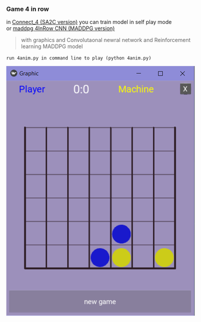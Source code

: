 ### Game 4 in row 
in [Connect_4 (SA2C version)](Connect_4.ipynb) you can train model in self play mode  
or [maddpg 4InRow CNN (MADDPG version)](maddpg_4InRow_CNN.ipynb)
>with graphics and Convolutaonal newral network and Reinforcement learning MADDPG model

    run 4anim.py in command line to play (python 4anim.py)
![game view](game_pic.png)
